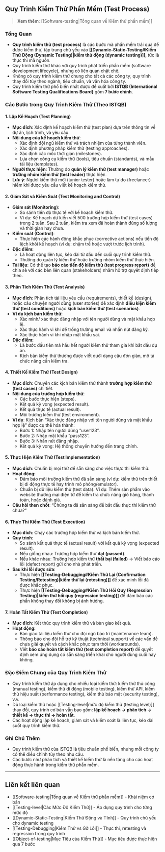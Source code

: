## Quy Trình Kiểm Thử Phần Mềm (Test Process)

> **Xem thêm**: [[Software-testing|Tổng quan về Kiểm thử phần mềm]]

### Tổng Quan

- **Quy trình kiểm thử (test process)** là các bước mà phần mềm trải qua để được kiểm thử, tập trung chủ yếu vào **[[Dynamic-Static-Testing#Kiểm Thử Động (Dynamic Testing)|kiểm thử động (dynamic testing)]]**, tức là thực thi mã nguồn.
- Quy trình kiểm thử khác với quy trình phát triển phần mềm (software development lifecycle), nhưng có liên quan chặt chẽ.
- Không có quy trình kiểm thử chung cho tất cả các công ty; quy trình thay đổi tùy theo ngành, tiêu chuẩn, và văn hóa công ty.
- Quy trình kiểm thử phổ biến nhất được đề xuất bởi **ISTQB (International Software Testing Qualifications Board)** gồm **7 bước chính**.

### Các Bước trong Quy Trình Kiểm Thử (Theo ISTQB)

#### 1. Lập Kế Hoạch (Test Planning)

- **Mục đích**: Xác định kế hoạch kiểm thử (test plan) dựa trên thông tin về dự án, lịch trình, và yêu cầu.
- **Nội dung của kế hoạch kiểm thử**:
  - Xác định đội ngũ kiểm thử và trách nhiệm của từng thành viên.
  - Xác định phương pháp kiểm thử (testing approaches).
  - Xác định các mốc thời gian (milestones).
  - Lựa chọn công cụ kiểm thử (tools), tiêu chuẩn (standards), và mẫu tài liệu (templates).
- **Người thực hiện**: Thường do **quản lý kiểm thử (test manager)** hoặc **trưởng nhóm kiểm thử (test leader)** thực hiện.
- **Lưu ý**: Người kiểm thử mới (junior tester) hoặc làm tự do (freelancer) hiếm khi được yêu cầu viết kế hoạch kiểm thử.

#### 2. Giám Sát và Kiểm Soát (Test Monitoring and Control)

- **Giám sát (Monitoring)**:
  - So sánh tiến độ thực tế với kế hoạch kiểm thử.
  - Ví dụ: Kế hoạch dự kiến viết 500 trường hợp kiểm thử (test cases) trong 2 tuần. Sau 2 tuần, kiểm tra xem đã hoàn thành đúng số lượng và thời gian hay chưa.
- **Kiểm soát (Control)**:
  - Thực hiện các hành động khắc phục (corrective actions) nếu tiến độ lệch khỏi kế hoạch (ví dụ: chậm trễ hoặc vượt trước lịch trình).
- **Đặc điểm**:
  - Là hoạt động liên tục, kéo dài từ đầu đến cuối quy trình kiểm thử.
  - Thường do quản lý kiểm thử hoặc trưởng nhóm kiểm thử thực hiện.
- **Tài liệu**: Có thể tạo **báo cáo tiến độ kiểm thử (test progress report)** để chia sẻ với các bên liên quan (stakeholders) nhằm hỗ trợ quyết định tiếp theo.

#### 3. Phân Tích Kiểm Thử (Test Analysis)

- **Mục đích**: Phân tích tài liệu yêu cầu (requirements), thiết kế (design), hoặc câu chuyện người dùng (user stories) để xác định **điều kiện kiểm thử (test conditions)** hoặc **kịch bản kiểm thử (test scenarios)**.
- **Ví dụ kịch bản kiểm thử**:
  - Xác minh/ xác thực đăng nhập với tên người dùng và mật khẩu hợp lệ.
  - Xác thực hành vi khi để trống trường email và nhấn nút đăng ký.
  - Xác thực hành vi khi nhập mật khẩu sai.
- **Đặc điểm**:
  - Là bước đầu tiên mà hầu hết người kiểm thử tham gia khi bắt đầu dự án.
  - Kịch bản kiểm thử thường được viết dưới dạng câu đơn giản, mô tả chức năng cần kiểm tra.

#### 4. Thiết Kế Kiểm Thử (Test Design)

- **Mục đích**: Chuyển các kịch bản kiểm thử thành **trường hợp kiểm thử (test cases)** chi tiết.
- **Nội dung của trường hợp kiểm thử**:
  - Các bước thực hiện (steps).
  - Kết quả kỳ vọng (expected result).
  - Kết quả thực tế (actual result).
  - Môi trường kiểm thử (test environment).
- **Ví dụ**: Kịch bản “Xác thực đăng nhập với tên người dùng và mật khẩu hợp lệ” được cụ thể hóa thành:
  - Bước 1: Nhập tên người dùng “user123”.
  - Bước 2: Nhập mật khẩu “pass123”.
  - Bước 3: Nhấn nút đăng nhập.
  - Kết quả kỳ vọng: Hệ thống chuyển hướng đến trang chính.

#### 5. Thực Hiện Kiểm Thử (Test Implementation)

- **Mục đích**: Chuẩn bị mọi thứ để sẵn sàng cho việc thực thi kiểm thử.
- **Hoạt động**:
  - Đảm bảo môi trường kiểm thử đã sẵn sàng (ví dụ: kiểm thử trên thiết bị di động thực tế hay trình mô phỏng/emulator).
  - Chuẩn bị dữ liệu kiểm thử (test data). Ví dụ: Thêm sản phẩm vào website thương mại điện tử để kiểm tra chức năng giỏ hàng, thanh toán, hoặc đánh giá.
- **Câu hỏi then chốt**: “Chúng ta đã sẵn sàng để bắt đầu thực thi kiểm thử chưa?”

#### 6. Thực Thi Kiểm Thử (Test Execution)

- **Mục đích**: Chạy các trường hợp kiểm thử và kịch bản kiểm thử.
- **Quy trình**:
  - So sánh kết quả thực tế (actual result) với kết quả kỳ vọng (expected result).
  - Nếu giống nhau: Trường hợp kiểm thử **đạt (passed)**.
  - Nếu khác nhau: Trường hợp kiểm thử **thất bại (failed)** → Viết báo cáo lỗi (defect report) gửi cho nhà phát triển.
- **Sau khi lỗi được sửa**:
  - Thực hiện **[[Testing-Debugging#Kiểm Thử Lại (Confirmation Testing/Retesting)|kiểm thử lại (retesting)]]** để xác minh lỗi đã được khắc phục.
  - Thực hiện **[[Testing-Debugging#Kiểm Thử Hồi Quy (Regression Testing)|kiểm thử hồi quy (regression testing)]]** để đảm bảo các phần không thay đổi không bị ảnh hưởng.

#### 7. Hoàn Tất Kiểm Thử (Test Completion)

- **Mục đích**: Kết thúc quy trình kiểm thử và bàn giao kết quả.
- **Hoạt động**:
  - Bàn giao tài liệu kiểm thử cho đội ngũ bảo trì (maintenance team).
  - Thông báo cho đội hỗ trợ kỹ thuật (technical support) về các vấn đề chưa giải quyết và cách khắc phục tạm thời (workarounds).
  - Viết **báo cáo hoàn tất kiểm thử (test completion report)** để quyết định xem ứng dụng có sẵn sàng triển khai cho người dùng cuối hay không.

### Đặc Điểm Chung của Quy Trình Kiểm Thử

- Quy trình kiểm thử áp dụng cho nhiều loại kiểm thử: kiểm thử thủ công (manual testing), kiểm thử di động (mobile testing), kiểm thử API, kiểm thử hiệu suất (performance testing), kiểm thử bảo mật (security testing), v.v.
- Dù loại kiểm thử hoặc [[Testing-level|mức độ kiểm thử (testing level)]] thay đổi, quy trình cơ bản vẫn bao gồm: **lập kế hoạch → phân tích → thiết kế → thực thi → hoàn tất**.
- Các hoạt động lập kế hoạch, giám sát và kiểm soát là liên tục, kéo dài suốt quy trình kiểm thử.

### Ghi Chú Thêm

- Quy trình kiểm thử của ISTQB là tiêu chuẩn phổ biến, nhưng mỗi công ty có thể điều chỉnh tùy theo nhu cầu.
- Các bước như phân tích và thiết kế kiểm thử là nền tảng cho các hoạt động thực hành trong kiểm thử phần mềm.

---

## Liên kết liên quan

- [[Software-testing|Tổng quan về Kiểm thử phần mềm]] - Khái niệm cơ bản
- [[Testing-level|Các Mức Độ Kiểm Thử]] - Áp dụng quy trình cho từng mức độ
- [[Dynamic-Static-Testing|Kiểm Thử Động và Tĩnh]] - Quy trình chủ yếu cho dynamic testing
- [[Testing-Debugging|Kiểm Thử vs Gỡ Lỗi]] - Thực thi, retesting và regression trong quy trình
- [[Object-of-testing|Mục Tiêu của Kiểm Thử]] - Mục tiêu được thực hiện qua 7 bước

